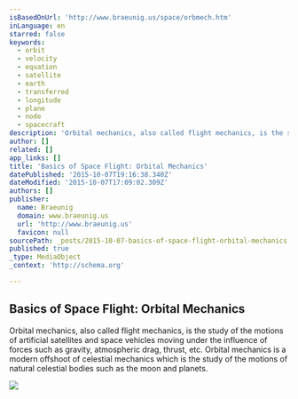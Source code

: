 ```yaml
---
isBasedOnUrl: 'http://www.braeunig.us/space/orbmech.htm'
inLanguage: en
starred: false
keywords:
  - orbit
  - velocity
  - equation
  - satellite
  - earth
  - transferred
  - longitude
  - plane
  - node
  - spacecraft
description: 'Orbital mechanics, also called flight mechanics, is the study of the motions of artificial satellites and space vehicles moving under the influence of forces such as gravity, atmospheric drag, thrust, etc. Orbital mechanics is a modern offshoot of celestial mechanics which is the study of the motions of natural celestial bodies such as the moon and planets.'
author: []
related: []
app_links: []
title: 'Basics of Space Flight: Orbital Mechanics'
datePublished: '2015-10-07T19:16:38.340Z'
dateModified: '2015-10-07T17:09:02.309Z'
authors: []
publisher:
  name: Braeunig
  domain: www.braeunig.us
  url: 'http://www.braeunig.us'
  favicon: null
sourcePath: _posts/2015-10-07-basics-of-space-flight-orbital-mechanics.md
published: true
_type: MediaObject
_context: 'http://schema.org'

---
```

<article style=""><h1>Basics of Space Flight: Orbital Mechanics</h1><p>Orbital mechanics, also called flight mechanics, is the study of the motions of artificial satellites and space vehicles moving under the influence of forces such as gravity, atmospheric drag, thrust, etc. Orbital mechanics is a modern offshoot of celestial mechanics which is the study of the motions of natural celestial bodies such as the moon and planets.</p><img src="http://www.braeunig.us/space/pics/fig4-03.gif" /></article>